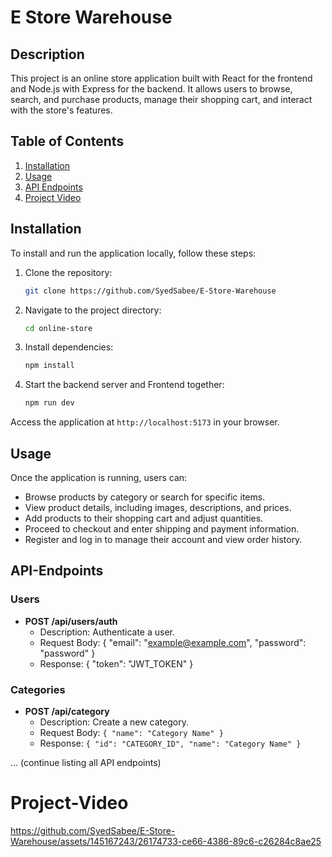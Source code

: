 # E Store Warehouse

## Description

This project is an online store application built with React for the frontend and Node.js with Express for the backend. It allows users to browse, search, and purchase products, manage their shopping cart, and interact with the store's features.

## Table of Contents

  1. [Installation](#Installation)
  2. [Usage](Usage)
  3. [API Endpoints](API-Endpoints)
  4. [Project Video](Project-Video)

## Installation

To install and run the application locally, follow these steps:

1. Clone the repository:
   ```bash
   git clone https://github.com/SyedSabee/E-Store-Warehouse
2. Navigate to the project directory:
   ```bash
   cd online-store
3. Install dependencies:
   ```bash
   npm install
4. Start the backend server and Frontend together:
   ```bash
   npm run dev
Access the application at `http://localhost:5173` in your browser.

## Usage
Once the application is running, users can:

  - Browse products by category or search for specific items.
  - View product details, including images, descriptions, and prices.
  - Add products to their shopping cart and adjust quantities.
  - Proceed to checkout and enter shipping and payment information.
  - Register and log in to manage their account and view order history.

## API-Endpoints

### Users
  - **POST /api/users/auth**
      - Description: Authenticate a user.
      - Request Body: { "email": "example@example.com", "password": "password" }
      - Response: { "token": "JWT_TOKEN" }

### Categories
  - **POST /api/category**
      - Description: Create a new category.
      - Request Body: `{ "name": "Category Name" }`
      - Response: `{ "id": "CATEGORY_ID", "name": "Category Name" }`

... (continue listing all API endpoints)


# Project-Video

https://github.com/SyedSabee/E-Store-Warehouse/assets/145167243/26174733-ce66-4386-89c6-c26284c8ae25
